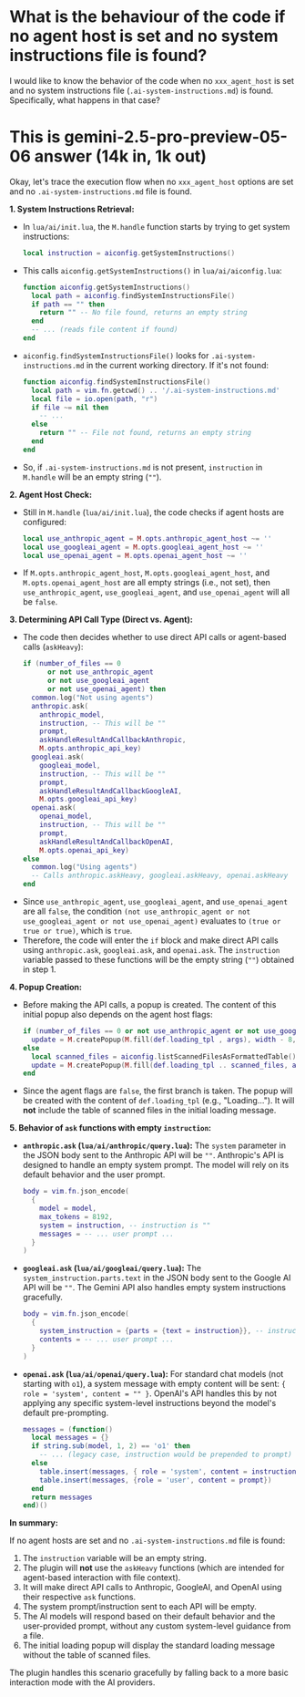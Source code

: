 # What is the behaviour of the code if no agent host is set and no system instructions file is found?

I would like to know the behavior of the code when no `xxx_agent_host` is set and no system instructions file (`.ai-system-instructions.md`) is found.
Specifically, what happens in that case?





# This is gemini-2.5-pro-preview-05-06 answer (14k in, 1k out)

Okay, let's trace the execution flow when no `xxx_agent_host` options are set and no `.ai-system-instructions.md` file is found.

**1. System Instructions Retrieval:**

*   In `lua/ai/init.lua`, the `M.handle` function starts by trying to get system instructions:
    ```lua
    local instruction = aiconfig.getSystemInstructions()
    ```
*   This calls `aiconfig.getSystemInstructions()` in `lua/ai/aiconfig.lua`:
    ```lua
    function aiconfig.getSystemInstructions()
      local path = aiconfig.findSystemInstructionsFile()
      if path == "" then
        return "" -- No file found, returns an empty string
      end
      -- ... (reads file content if found)
    end
    ```
*   `aiconfig.findSystemInstructionsFile()` looks for `.ai-system-instructions.md` in the current working directory. If it's not found:
    ```lua
    function aiconfig.findSystemInstructionsFile()
      local path = vim.fn.getcwd() .. '/.ai-system-instructions.md'
      local file = io.open(path, "r")
      if file ~= nil then
        -- ...
      else
        return "" -- File not found, returns an empty string
      end
    end
    ```
*   So, if `.ai-system-instructions.md` is not present, `instruction` in `M.handle` will be an empty string (`""`).

**2. Agent Host Check:**

*   Still in `M.handle` (`lua/ai/init.lua`), the code checks if agent hosts are configured:
    ```lua
    local use_anthropic_agent = M.opts.anthropic_agent_host ~= ''
    local use_googleai_agent = M.opts.googleai_agent_host ~= ''
    local use_openai_agent = M.opts.openai_agent_host ~= ''
    ```
*   If `M.opts.anthropic_agent_host`, `M.opts.googleai_agent_host`, and `M.opts.openai_agent_host` are all empty strings (i.e., not set), then `use_anthropic_agent`, `use_googleai_agent`, and `use_openai_agent` will all be `false`.

**3. Determining API Call Type (Direct vs. Agent):**

*   The code then decides whether to use direct API calls or agent-based calls (`askHeavy`):
    ```lua
    if (number_of_files == 0
          or not use_anthropic_agent
          or not use_googleai_agent
          or not use_openai_agent) then
      common.log("Not using agents")
      anthropic.ask(
        anthropic_model,
        instruction, -- This will be ""
        prompt,
        askHandleResultAndCallbackAnthropic,
        M.opts.anthropic_api_key)
      googleai.ask(
        googleai_model,
        instruction, -- This will be ""
        prompt,
        askHandleResultAndCallbackGoogleAI,
        M.opts.googleai_api_key)
      openai.ask(
        openai_model,
        instruction, -- This will be ""
        prompt,
        askHandleResultAndCallbackOpenAI,
        M.opts.openai_api_key)
    else
      common.log("Using agents")
      -- Calls anthropic.askHeavy, googleai.askHeavy, openai.askHeavy
    end
    ```
*   Since `use_anthropic_agent`, `use_googleai_agent`, and `use_openai_agent` are all `false`, the condition `(not use_anthropic_agent or not use_googleai_agent or not use_openai_agent)` evaluates to `(true or true or true)`, which is `true`.
*   Therefore, the code will enter the `if` block and make direct API calls using `anthropic.ask`, `googleai.ask`, and `openai.ask`. The `instruction` variable passed to these functions will be the empty string (`""`) obtained in step 1.

**4. Popup Creation:**

*   Before making the API calls, a popup is created. The content of this initial popup also depends on the agent host flags:
    ```lua
    if (number_of_files == 0 or not use_anthropic_agent or not use_googleai_agent or not use_openai_agent ) then
      update = M.createPopup(M.fill(def.loading_tpl , args), width - 8, height - 4)
    else
      local scanned_files = aiconfig.listScannedFilesAsFormattedTable()
      update = M.createPopup(M.fill(def.loading_tpl .. scanned_files, args), width - 8, height - 4)
    end
    ```
*   Since the agent flags are `false`, the first branch is taken. The popup will be created with the content of `def.loading_tpl` (e.g., "Loading..."). It will **not** include the table of scanned files in the initial loading message.

**5. Behavior of `ask` functions with empty `instruction`:**

*   **`anthropic.ask` (`lua/ai/anthropic/query.lua`):**
    The `system` parameter in the JSON body sent to the Anthropic API will be `""`. Anthropic's API is designed to handle an empty system prompt. The model will rely on its default behavior and the user prompt.
    ```lua
    body = vim.fn.json_encode(
      {
        model = model,
        max_tokens = 8192,
        system = instruction, -- instruction is ""
        messages = -- ... user prompt ...
      }
    )
    ```

*   **`googleai.ask` (`lua/ai/googleai/query.lua`):**
    The `system_instruction.parts.text` in the JSON body sent to the Google AI API will be `""`. The Gemini API also handles empty system instructions gracefully.
    ```lua
    body = vim.fn.json_encode(
      {
        system_instruction = {parts = {text = instruction}}, -- instruction is ""
        contents = -- ... user prompt ...
      }
    )
    ```

*   **`openai.ask` (`lua/ai/openai/query.lua`):**
    For standard chat models (not starting with `o1`), a system message with empty content will be sent: `{ role = 'system', content = "" }`. OpenAI's API handles this by not applying any specific system-level instructions beyond the model's default pre-prompting.
    ```lua
    messages = (function()
      local messages = {}
      if string.sub(model, 1, 2) == 'o1' then
        -- ... (legacy case, instruction would be prepended to prompt)
      else
        table.insert(messages, { role = 'system', content = instruction }) -- instruction is ""
        table.insert(messages, {role = 'user', content = prompt})
      end
      return messages
    end)()
    ```

**In summary:**

If no agent hosts are set and no `.ai-system-instructions.md` file is found:
1.  The `instruction` variable will be an empty string.
2.  The plugin will **not** use the `askHeavy` functions (which are intended for agent-based interaction with file context).
3.  It will make direct API calls to Anthropic, GoogleAI, and OpenAI using their respective `ask` functions.
4.  The system prompt/instruction sent to each API will be empty.
5.  The AI models will respond based on their default behavior and the user-provided prompt, without any custom system-level guidance from a file.
6.  The initial loading popup will display the standard loading message without the table of scanned files.

The plugin handles this scenario gracefully by falling back to a more basic interaction mode with the AI providers.
